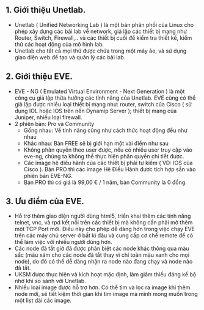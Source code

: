 ## 1. Giới thiệu Unetlab.
- Unetlab ( Unified Networking Lab ) là một bản phân phối của Linux cho phép xây dựng các bài lab về network, giả lập các thiết bị mạng như Router, Switch, Firewall,.. và các thiết bị cuối để kiểm tra thiết kế, kiểm thử các hoạt động của mô hình lab.
- Unetlab cho tất cả mọi thứ được chứa trong một máy ảo, và sử dụng giao diện web để tạo và quản lý các bài lab.

## 2. Giới thiệu EVE.
- EVE - NG ( Emulated Virtual Environment - Next Generation ) là một công cụ giả lập thừa hưởng các tính năng của Unetlab. EVE cũng có thể giả lập được nhiều loại thiết bị mạng như: router, switch của Cisco ( sử dụng IOL hoặc IOS trên nền Dynamip Server ); thiết bị mạng của Juniper, nhiều loại firewall.
- 2 phiên bản: Pro và Community
	+ Gống nhau: Về tính năng cũng như cách thức hoạt động đều như nhau
	+ Khác nhau: Bản FREE sẽ bị giới hạn một vài điểm như sau 
   	 * Không phân quyền theo user được, nếu có nhiều user truy cập vào eve-ng, chúng ta không thể thực hiện phân quyền chi tiết được.
   	 * Các image hệ điều hành của các thiết bị phải tự kiếm ( VD: IOS của Cisco ). Bản PRO thì các image Hệ Điều Hành được tích hợp sẵn vào phiên bản EVE-NG.
  	 * Bản PRO thì có giá là 99,00 € / 1 năm, bản Community là 0 đồng.

## 3. Ưu điểm của EVE.
- Hỗ trợ thêm giao diện người dùng html5, triển khai thêm các tính năng telnet, vnc, và rpd kết nối trên các thiết bị mà không cần phải mở thêm một TCP Port mới. Điều này cho phép dễ dàng hơn trong việc chạy EVE trên các máy chủ server ở bất kì đâu và cung cấp cơ chế remote để có thể làm việc với nhiều người dùng hơn.
- Các node đã tắt giờ đã được phân biệt các node khác thông qua màu sắc (màu xám cho các node đã tắt thay vì chỉ toàn màu xanh cho mọi node), do đó có thể dễ dàng nhận ra node nào đang chạy và node nào đã tắt.
- UKSM được thực hiện và kích hoạt mặc định, làm giảm thiểu đáng kể bộ nhớ khi so sánh với Unetlab.	
- Nhiều loại image được hỗ trợ hơn. Có thể tìm và lọc ra image khi thêm node mới, sẽ tiết kiệm thời gian khi tìm image mà mình mong muốn trong một list dài các image.
